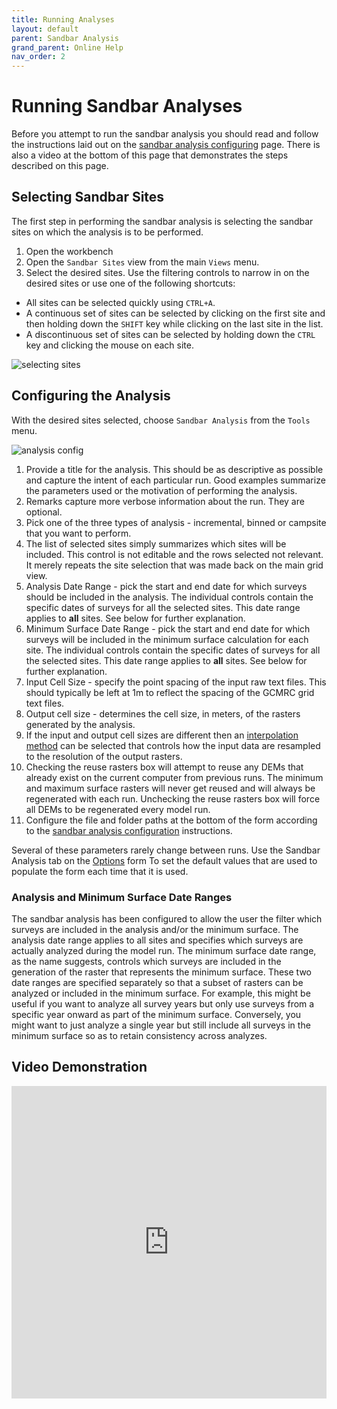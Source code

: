 ```yaml
---
title: Running Analyses
layout: default
parent: Sandbar Analysis
grand_parent: Online Help
nav_order: 2
---
```


# Running Sandbar Analyses

Before you attempt to run the sandbar analysis you should read and follow the instructions laid out on the [sandbar analysis configuring](/online_help/sandbar_analysis/model_run_config) page. There is also a video at the bottom of this page that demonstrates the steps described on this page.

## Selecting Sandbar Sites

The first step in performing the sandbar analysis is selecting the sandbar sites on which the analysis is to be performed.

1. Open the workbench
2. Open the `Sandbar Sites` view from the main `Views` menu.
3. Select the desired sites. Use the filtering controls to narrow in on the desired sites or use one of the following shortcuts:
  * All sites can be selected quickly using `CTRL+A`.
  * A continuous set of sites can be selected by clicking on the first site and then holding down the `SHIFT` key while clicking on the last site in the list.
  * A discontinuous set of sites can be selected by holding down the `CTRL` key and clicking the mouse on each site.

  ![selecting sites](/images/sandbar_analysis/selecting_sites.png)

## Configuring the Analysis

With the desired sites selected, choose `Sandbar Analysis` from the `Tools` menu.

![analysis config](/images/sandbar_analysis/analysis_config.png)

1. Provide a title for the analysis. This should be as descriptive as possible and capture the intent of each particular run. Good examples summarize the parameters used or the motivation of performing the analysis.
2. Remarks capture more verbose information about the run. They are optional.
3. Pick one of the three types of analysis - incremental, binned or campsite that you want to perform. 
4. The list of selected sites simply summarizes which sites will be included. This control is not editable and the rows selected not relevant. It merely repeats the site selection that was made back on the main grid view.
5. Analysis Date Range - pick the start and end date for which surveys should be included in the analysis. The individual controls contain the specific dates of surveys for all the selected sites. This date range applies to **all** sites. See below for further explanation.
6. Minimum Surface Date Range - pick the start and end date for which surveys will be included in the minimum surface calculation for each site. The individual controls contain the specific dates of surveys for all the selected sites. This date range applies to **all** sites. See below for further explanation.
7. Input Cell Size - specify the point spacing of the input raw text files. This should typically be left at 1m to reflect the spacing of the GCMRC grid text files.
8. Output cell size - determines the cell size, in meters, of the rasters generated by the analysis.
9. If the input and output cell sizes are different then an [interpolation method](/Technical_Reference/interpolation_methods.html) can be selected that controls how the input data are resampled to the resolution of the output rasters.
10. Checking the reuse rasters box will attempt to reuse any DEMs that already exist on the current computer from previous runs. The minimum and maximum surface rasters will never get reused and will always be regenerated with each run. Unchecking the reuse rasters box will force all DEMs to be regenerated every model run. 
11. Configure the file and folder paths at the bottom of the form according to the [sandbar analysis configuration](/Online_Help/Sandbar_Analysis/model_run_config.html) instructions.

Several of these parameters rarely change between runs. Use the Sandbar Analysis tab on the [Options](/Online_Help/Tools_Menu/Options.html) form To set the default values that are used to populate the form each time that it is used.

### Analysis and Minimum Surface Date Ranges

The sandbar analysis has been configured to allow the user the filter which surveys are included in the analysis and/or the minimum surface. The analysis date range applies to all sites and specifies which surveys are actually analyzed during the model run. The minimum surface date range, as the name suggests, controls which surveys are included in the generation of the raster that represents the minimum surface. These two date ranges are specified separately so that a subset of rasters can be analyzed or included in the minimum surface. For example, this might be useful if you want to analyze all survey years but only use surveys from a specific year onward as part of the minimum surface. Conversely, you might want to just analyze a single year but still include all surveys in the minimum surface so as to retain consistency across analyzes.

## Video Demonstration

<iframe width="100%" height="500" src="https://www.youtube.com/embed/iVCHKBjzblQ?si=80c4FSIMeGU" title="YouTube video player" frameborder="0" allowfullscreen></iframe>
